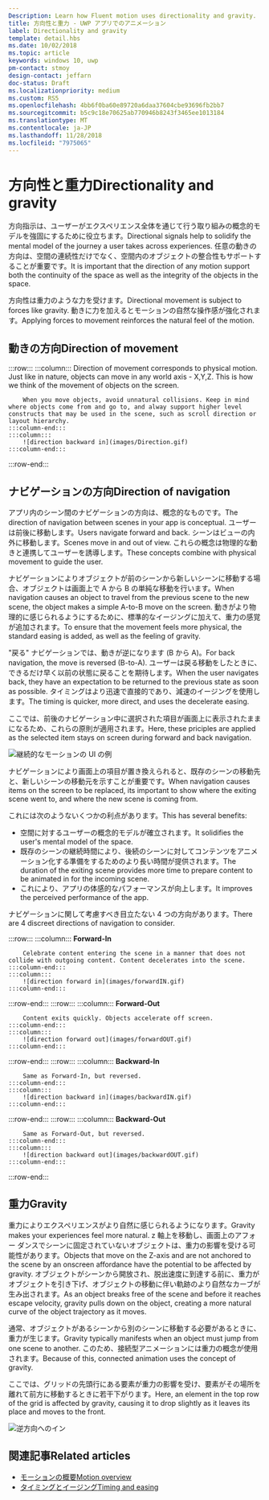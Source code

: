```yaml
---
Description: Learn how Fluent motion uses directionality and gravity.
title: 方向性と重力 - UWP アプリでのアニメーション
label: Directionality and gravity
template: detail.hbs
ms.date: 10/02/2018
ms.topic: article
keywords: windows 10, uwp
pm-contact: stmoy
design-contact: jeffarn
doc-status: Draft
ms.localizationpriority: medium
ms.custom: RS5
ms.openlocfilehash: 4bb6f0ba60e89720a6daa37604cbe93696fb2bb7
ms.sourcegitcommit: b5c9c18e70625ab770946b8243f3465ee1013184
ms.translationtype: MT
ms.contentlocale: ja-JP
ms.lasthandoff: 11/28/2018
ms.locfileid: "7975065"
---
```

# <a name="directionality-and-gravity"></a><span data-ttu-id="c5744-103">方向性と重力</span><span class="sxs-lookup"><span data-stu-id="c5744-103">Directionality and gravity</span></span>

<span data-ttu-id="c5744-104">方向指示は、ユーザーがエクスペリエンス全体を通じて行う取り組みの概念的モデルを強固にするために役立ちます。</span><span class="sxs-lookup"><span data-stu-id="c5744-104">Directional signals help to solidify the mental model of the journey a user takes across experiences.</span></span> <span data-ttu-id="c5744-105">任意の動きの方向は、空間の連続性だけでなく、空間内のオブジェクトの整合性もサポートすることが重要です。</span><span class="sxs-lookup"><span data-stu-id="c5744-105">It is important that the direction of any motion support both the continuity of the space as well as the integrity of the objects in the space.</span></span>

<span data-ttu-id="c5744-106">方向性は重力のような力を受けます。</span><span class="sxs-lookup"><span data-stu-id="c5744-106">Directional movement is subject to forces like gravity.</span></span> <span data-ttu-id="c5744-107">動きに力を加えるとモーションの自然な操作感が強化されます。</span><span class="sxs-lookup"><span data-stu-id="c5744-107">Applying forces to movement reinforces the natural feel of the motion.</span></span>

## <a name="direction-of-movement"></a><span data-ttu-id="c5744-108">動きの方向</span><span class="sxs-lookup"><span data-stu-id="c5744-108">Direction of movement</span></span>

:::row:::
    :::column:::
        Direction of movement corresponds to physical motion. Just like in nature, objects can move in any world axis - X,Y,Z. This is how we think of the movement of objects on the screen.

        When you move objects, avoid unnatural collisions. Keep in mind where objects come from and go to, and alway support higher level constructs that may be used in the scene, such as scroll direction or layout hierarchy.
    :::column-end:::
    :::column:::
        ![direction backward in](images/Direction.gif)
    :::column-end:::
:::row-end:::

## <a name="direction-of-navigation"></a><span data-ttu-id="c5744-109">ナビゲーションの方向</span><span class="sxs-lookup"><span data-stu-id="c5744-109">Direction of navigation</span></span>

<span data-ttu-id="c5744-110">アプリ内のシーン間のナビゲーションの方向は、概念的なものです。</span><span class="sxs-lookup"><span data-stu-id="c5744-110">The direction of navigation between scenes in your app is conceptual.</span></span> <span data-ttu-id="c5744-111">ユーザーは前後に移動します。</span><span class="sxs-lookup"><span data-stu-id="c5744-111">Users navigate forward and back.</span></span> <span data-ttu-id="c5744-112">シーンはビューの内外に移動します。</span><span class="sxs-lookup"><span data-stu-id="c5744-112">Scenes move in and out of view.</span></span> <span data-ttu-id="c5744-113">これらの概念は物理的な動きと連携してユーザーを誘導します。</span><span class="sxs-lookup"><span data-stu-id="c5744-113">These concepts combine with physical movement to guide the user.</span></span>

<span data-ttu-id="c5744-114">ナビゲーションによりオブジェクトが前のシーンから新しいシーンに移動する場合、オブジェクトは画面上で A から B の単純な移動を行います。</span><span class="sxs-lookup"><span data-stu-id="c5744-114">When navigation causes an object to travel from the previous scene to the new scene, the object makes a simple A-to-B move on the screen.</span></span> <span data-ttu-id="c5744-115">動きがより物理的に感じられるようにするために、標準的なイージングに加えて、重力の感覚が追加されます。</span><span class="sxs-lookup"><span data-stu-id="c5744-115">To ensure that the movement feels more physical, the standard easing is added, as well as the feeling of gravity.</span></span>

<span data-ttu-id="c5744-116">"戻る" ナビゲーションでは、動きが逆になります (B から A)。</span><span class="sxs-lookup"><span data-stu-id="c5744-116">For back navigation, the move is reversed (B-to-A).</span></span> <span data-ttu-id="c5744-117">ユーザーは戻る移動をしたときに、できるだけ早く以前の状態に戻ることを期待します。</span><span class="sxs-lookup"><span data-stu-id="c5744-117">When the user navigates back, they have an expectation to be returned to the previous state as soon as possible.</span></span> <span data-ttu-id="c5744-118">タイミングはより迅速で直接的であり、減速のイージングを使用します。</span><span class="sxs-lookup"><span data-stu-id="c5744-118">The timing is quicker, more direct, and uses the decelerate easing.</span></span>

<span data-ttu-id="c5744-119">ここでは、前後のナビゲーション中に選択された項目が画面上に表示されたままになるため、これらの原則が適用されます。</span><span class="sxs-lookup"><span data-stu-id="c5744-119">Here, these priciples are applied as the selected item stays on screen during forward and back navigation.</span></span>

![継続的なモーションの UI の例](images/continuous3.gif)

<span data-ttu-id="c5744-121">ナビゲーションにより画面上の項目が置き換えられると、既存のシーンの移動先と、新しいシーンの移動元を示すことが重要です。</span><span class="sxs-lookup"><span data-stu-id="c5744-121">When navigation causes items on the screen to be replaced, its important to show where the exiting scene went to, and where the new scene is coming from.</span></span>

<span data-ttu-id="c5744-122">これには次のようないくつかの利点があります。</span><span class="sxs-lookup"><span data-stu-id="c5744-122">This has several benefits:</span></span>

- <span data-ttu-id="c5744-123">空間に対するユーザーの概念的モデルが確立されます。</span><span class="sxs-lookup"><span data-stu-id="c5744-123">It solidifies the user's mental model of the space.</span></span>
- <span data-ttu-id="c5744-124">既存のシーンの継続時間により、後続のシーンに対してコンテンツをアニメーション化する準備をするためのより長い時間が提供されます。</span><span class="sxs-lookup"><span data-stu-id="c5744-124">The duration of the exiting scene provides more time to prepare content to be animated in for the incoming scene.</span></span>
- <span data-ttu-id="c5744-125">これにより、アプリの体感的なパフォーマンスが向上します。</span><span class="sxs-lookup"><span data-stu-id="c5744-125">It improves the perceived performance of the app.</span></span>

<span data-ttu-id="c5744-126">ナビゲーションに関して考慮すべき目立たない 4 つの方向があります。</span><span class="sxs-lookup"><span data-stu-id="c5744-126">There are 4 discreet directions of navigation to consider.</span></span>

:::row:::
    :::column:::
        **Forward-In**

        Celebrate content entering the scene in a manner that does not collide with outgoing content. Content decelerates into the scene.
    :::column-end:::
    :::column:::
        ![direction forward in](images/forwardIN.gif)
    :::column-end:::
:::row-end:::
:::row:::
    :::column:::
        **Forward-Out**

        Content exits quickly. Objects accelerate off screen.
    :::column-end:::
    :::column:::
        ![direction forward out](images/forwardOUT.gif)
    :::column-end:::
:::row-end:::
:::row:::
    :::column:::
        **Backward-In**

        Same as Forward-In, but reversed.
    :::column-end:::
    :::column:::
        ![direction backward in](images/backwardIN.gif)
    :::column-end:::
:::row-end:::
:::row:::
    :::column:::
        **Backward-Out**

        Same as Forward-Out, but reversed.
    :::column-end:::
    :::column:::
        ![direction backward out](images/backwardOUT.gif)
    :::column-end:::
:::row-end:::

## <a name="gravity"></a><span data-ttu-id="c5744-127">重力</span><span class="sxs-lookup"><span data-stu-id="c5744-127">Gravity</span></span>

<span data-ttu-id="c5744-128">重力によりエクスペリエンスがより自然に感じられるようになります。</span><span class="sxs-lookup"><span data-stu-id="c5744-128">Gravity makes your experiences feel more natural.</span></span> <span data-ttu-id="c5744-129">z 軸上を移動し、画面上のアフォー ダンスでシーンに固定されていないオブジェクトは、重力の影響を受ける可能性があります。</span><span class="sxs-lookup"><span data-stu-id="c5744-129">Objects that move on the Z-axis and are not anchored to the scene by an onscreen affordance have the potential to be affected by gravity.</span></span> <span data-ttu-id="c5744-130">オブジェクトがシーンから開放され、脱出速度に到達する前に、重力がオブジェクトを引き下げ、オブジェクトの移動に伴い軌跡のより自然なカーブが生み出されます。</span><span class="sxs-lookup"><span data-stu-id="c5744-130">As an object breaks free of the scene and before it reaches escape velocity, gravity pulls down on the object, creating a more natural curve of the object trajectory as it moves.</span></span>

<span data-ttu-id="c5744-131">通常、オブジェクトがあるシーンから別のシーンに移動する必要があるときに、重力が生じます。</span><span class="sxs-lookup"><span data-stu-id="c5744-131">Gravity typically manifests when an object must jump from one scene to another.</span></span> <span data-ttu-id="c5744-132">このため、接続型アニメーションには重力の概念が使用されます。</span><span class="sxs-lookup"><span data-stu-id="c5744-132">Because of this, connected animation uses the concept of gravity.</span></span>

<span data-ttu-id="c5744-133">ここでは、グリッドの先頭行にある要素が重力の影響を受け、要素がその場所を離れて前方に移動するときに若干下がります。</span><span class="sxs-lookup"><span data-stu-id="c5744-133">Here, an element in the top row of the grid is affected by gravity, causing it to drop slightly as it leaves its place and moves to the front.</span></span>

![逆方向へのイン](images/continuity-photos.gif)

## <a name="related-articles"></a><span data-ttu-id="c5744-135">関連記事</span><span class="sxs-lookup"><span data-stu-id="c5744-135">Related articles</span></span>

- [<span data-ttu-id="c5744-136">モーションの概要</span><span class="sxs-lookup"><span data-stu-id="c5744-136">Motion overview</span></span>](index.md)
- [<span data-ttu-id="c5744-137">タイミングとイージング</span><span class="sxs-lookup"><span data-stu-id="c5744-137">Timing and easing</span></span>](timing-and-easing.md)
